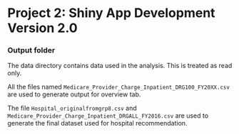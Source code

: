 # Project 2: Shiny App Development Version 2.0

### Output folder

The data directory contains data used in the analysis. This is treated as read only.

All the files named `Medicare_Provider_Charge_Inpatient_DRG100_FY20XX.csv` are used to generate output for overview tab.

The file `Hospital_originalfromgrp8.csv` and `Medicare_Provider_Charge_Inpatient_DRGALL_FY2016.csv` are used to generate the final dataset used for hospital recommendation.
